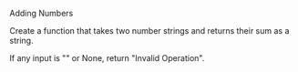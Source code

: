 Adding Numbers

Create a function that takes two number strings and returns their sum as a string.

If any input is "" or None, return "Invalid Operation".
